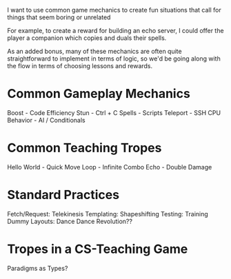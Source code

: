 I want to use common game mechanics to create fun situations that call for things that seem boring or unrelated

For example, to create a reward for building an echo server, I could offer the player a companion which copies and duals their spells.

As an added bonus, many of these mechanics are often quite straightforward to implement in terms of logic, so we'd be going along with the flow in terms of choosing lessons and rewards.

# Common Gameplay Mechanics
Boost - Code Efficiency
Stun - Ctrl + C
Spells - Scripts
Teleport - SSH
CPU Behavior - AI / Conditionals

# Common Teaching Tropes
Hello World - Quick Move
Loop - Infinite Combo
Echo - Double Damage

# Standard Practices
Fetch/Request: Telekinesis
Templating: Shapeshifting
Testing: Training Dummy
Layouts: Dance Dance Revolution??

# Tropes in a CS-Teaching Game
Paradigms as Types?